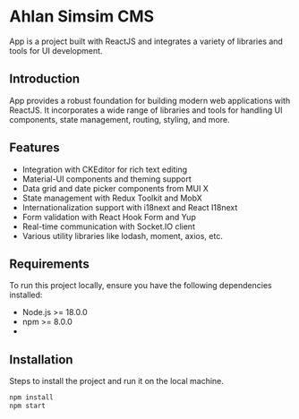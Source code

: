 # Ahlan Simsim CMS

App is a project built with ReactJS and integrates a variety of libraries and tools for UI development.

## Introduction

App provides a robust foundation for building modern web applications with ReactJS. It incorporates a wide range of libraries and tools for handling UI components, state management, routing, styling, and more.

## Features


- Integration with CKEditor for rich text editing
- Material-UI components and theming support
- Data grid and date picker components from MUI X
- State management with Redux Toolkit and MobX
- Internationalization support with i18next and React I18next
- Form validation with React Hook Form and Yup
- Real-time communication with Socket.IO client
- Various utility libraries like lodash, moment, axios, etc.

## Requirements


To run this project locally, ensure you have the following dependencies installed:

- Node.js >= 18.0.0
- npm >= 8.0.0
- 
## Installation

Steps to install the project and run it on the local machine.

```bash
npm install
npm start
